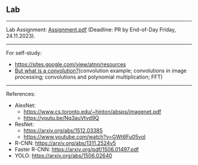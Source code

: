 ## Lab 


***
Lab Assignment: [Assignment.pdf](./Assignment.pdf) (Deadline: PR by End-of-Day Friday, 24.11.2023).

***
For self-study:
 * https://sites.google.com/view/atnn/resources
 * [But what is a convolution?](https://www.youtube.com/watch?v=KuXjwB4LzSA)(convolution example; convolutions in image processing; convolutions and polynomial multiplication; FFT)

***
References:
 - AlexNet:
   - https://www.cs.toronto.edu/~hinton/absps/imagenet.pdf
   - https://youtu.be/Nq3auVtvd9Q
 - ResNet:
   - https://arxiv.org/abs/1512.03385
   - https://www.youtube.com/watch?v=GWt6Fu05voI
 - R-CNN: https://arxiv.org/abs/1311.2524v5
 - Faster R-CNN: https://arxiv.org/pdf/1506.01497.pdf
 - YOLO: https://arxiv.org/abs/1506.02640

